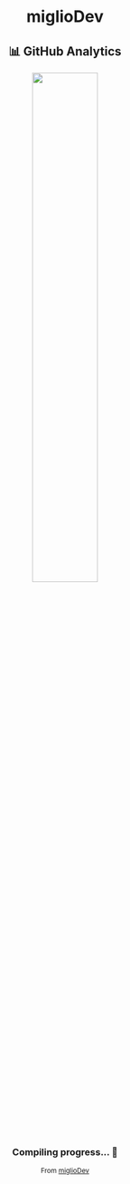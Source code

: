<div align="center">

# miglioDev

## 📊 GitHub Analytics

<img src="https://github-readme-streak-stats.herokuapp.com/?user=miglioDev&theme=dark&hide_border=true&background=0D1117" width="48%" />

<br />

### Compiling progress... 🧠

<small>From [miglioDev](https://github.com/miglioDev)</small>

</div>
